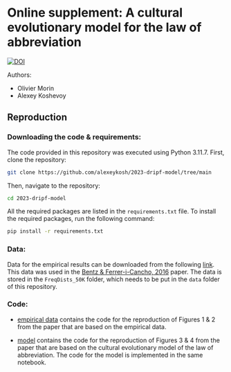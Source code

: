 # **Online supplement**: A cultural evolutionary model for the law of abbreviation

[![DOI](https://zenodo.org/badge/11355636.svg)](https://zenodo.org/badge/latestdoi/11355636) 

Authors: 

- Olivier Morin
- Alexey Koshevoy



## Reproduction 

### Downloading the code & requirements:

The code provided in this repository was executed using Python 3.11.7. First, clone the repository:

```bash
git clone https://github.com/alexeykosh/2023-dripf-model/tree/main
```

Then, navigate to the repository:

```bash
cd 2023-dripf-model
```

All the required packages are listed in the `requirements.txt` file. To install the required packages, run the following command:

```bash
pip install -r requirements.txt
```

### Data:

Data for the empirical results can be downloaded from the following [link](http://www.christianbentz.de/AdaptiveLanguages/AdaptLang.zip). This data was used in the [Bentz & Ferrer-i-Cancho, 2016](https://publikationen.uni-tuebingen.de/xmlui/handle/10900/68639) paper. The data is stored in the `FreqDists_50K` folder, which needs to be put in the `data` folder of this repository.

### Code:

- [empirical data](https://github.com/alexeykosh/2023-dripf-model/blob/main/notebooks/empirical_data.ipynb) contains the code for the reproduction of Figures 1 & 2 from the paper that are based on the empirical data.

- [model](https://github.com/alexeykosh/2023-dripf-model/blob/main/notebooks/model.ipynb) contains the code for the reproduction of Figures 3 & 4 from the paper that are based on the cultural evolutionary model of the law of abbreviation. The code for the model is implemented in the same notebook.
